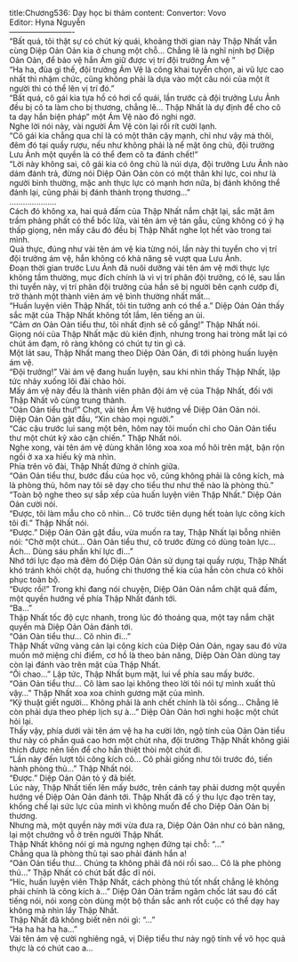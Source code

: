 title:Chương536: Dạy học bi thảm
content:
Convertor: Vovo<br>Editor: Hyna Nguyễn<br>————————-<br>“Bất quá, tôi thật sự có chút kỳ quái, khoảng thời gian này Thập Nhất vẫn cùng Diệp Oản Oản kia ở chung một chỗ… Chẳng lẽ là nghĩ nịnh bợ Diệp Oản Oản, để bảo vệ hắn Ám giữ được vị trí đội trưởng Ám vệ ”<br>“Ha ha, đùa gì thế, đội trưởng Ám Vệ là công khai tuyển chọn, ai vũ lực cao nhất thì nhậm chức, cũng không phải là dựa vào một câu nói của một ít người thì có thể lên vị trí đó.”<br>“Bất quá, cô gái kia tựa hồ có hơi cổ quái, lần trước cả đội trưởng Lưu Ảnh đều bị cô ta làm cho bị thương, chẳng lẽ… Thập Nhất là dự định để cho cô ta dạy hắn biện pháp” một Ám Vệ nào đó nghi ngờ.<br>Nghe lời nói này, vài người Ám Vệ còn lại rối rít cười lạnh.<br>“Cô gái kia chẳng qua chỉ là có một thân cậy mạnh, chỉ như vậy mà thôi, đêm đó tại quầy rượu, nếu như không phải là nể mặt ông chủ, đội trưởng Lưu Ảnh một quyền là có thể đem cô ta đánh chết!”<br>“Lời này không sai, cô gái kia có ông chủ là núi dựa, đội trưởng Lưu Ảnh nào dám đánh trả, đừng nói Diệp Oản Oản còn có một thân khí lực, coi như là người bình thường, mặc anh thực lực có mạnh hơn nữa, bị đánh không thể đánh lại, cũng phải bị đánh thành trọng thương…”<br>…………………<br>Cách đó không xa, hai quả đấm của Thập Nhất nắm chặt lại, sắc mặt âm trầm phảng phất có thể bốc lửa, vài tên ám vệ tán gẫu, cũng không có ý hạ thấp giọng, nên mấy câu đó đều bị Thập Nhất nghe lọt hết vào trong tai mình.<br>Quả thực, đúng như vài tên ám vệ kia từng nói, lần này thi tuyển cho vị trí đội trưởng ám vệ, hắn không có khả năng sẽ vượt qua Lưu Ảnh.<br>Đoạn thời gian trước Lưu Ảnh đã nuôi dưỡng vài tên ám vệ mới thực lực không tầm thường, mục đích chính là vì vị trí phân đội trưởng, có lẽ, sau lần thi tuyển này, vị trí phân đội trưởng của hắn sẽ bị người bên cạnh cướp đi, trở thành một thành viên ám vệ bình thường nhất mất…<br>“Huấn luyện viên Thập Nhất, tôi tin tưởng anh có thể a.” Diệp Oản Oản thấy sắc mặt của Thập Nhất không tốt lắm, lên tiếng an ủi.<br>“Cảm ơn Oản Oản tiểu thư, tôi nhất định sẽ cố gắng!” Thập Nhất nói.<br>Giọng nói của Thập Nhất mặc dù kiên định, nhưng trong hai tròng mắt lại có chút ảm đạm, rõ ràng không có chút tự tin gì cả.<br>Một lát sau, Thập Nhất mang theo Diệp Oản Oản, đi tới phòng huấn luyện ám vệ.<br>“Đội trưởng!” Vài ám vệ đang huấn luyện, sau khi nhìn thấy Thập Nhất, lập tức nhảy xuống lôi đài chào hỏi.<br>Mấy ám vệ này đều là thành viên phân đội ám vệ của Thập Nhất, đối với Thập Nhất vô cùng trung thành.<br>“Oản Oản tiểu thư!” Chợt, vài tên Ám Vệ hướng về Diệp Oản Oản nói.<br>Diệp Oản Oản gật đầu, “Xin chào mọi người.”<br>“Các cậu trước lui sang một bên, hôm nay tôi muốn chỉ cho Oản Oản tiểu thư một chút kỹ xảo cận chiến.” Thập Nhất nói.<br>Nghe xong, vài tên ám vệ dùng khăn lông xoa xoa mồ hôi trên mặt, bận rộn ngồi ở xa xa hiếu kỳ mà nhìn.<br>Phía trên võ đài, Thập Nhất đứng ở chính giữa.<br>“Oản Oản tiểu thư, bước đầu của học võ, cũng không phải là công kích, mà là phòng thủ, hôm nay tôi sẽ dạy cho tiểu thư như thế nào là phòng thủ.”<br>“Toàn bộ nghe theo sự sắp xếp của huấn luyện viên Thập Nhất.” Diệp Oản Oản cười nói.<br>“Được, tôi làm mẫu cho cô nhìn… Cô trước tiên dụng hết toàn lực công kích tôi đi.” Thập Nhất nói.<br>“Được.” Diệp Oản Oản gật đầu, vừa muốn ra tay, Thập Nhất lại bỗng nhiên nói: “Chờ một chút… Oản Oản tiểu thư, cô trước đừng có dùng toàn lực… Ách… Dùng sáu phần khí lực đi…”<br>Nhớ tới lực đạo mà đêm đó Diệp Oản Oản sử dụng tại quầy rượu, Thập Nhất khó tránh khỏi chột dạ, huống chi thương thế kia của hắn còn chưa có khôi phục toàn bộ.<br>“Được rồi!” Trong khi đang nói chuyện, Diệp Oản Oản nắm chặt quả đấm, một quyền hướng về phía Thập Nhất đánh tới.<br>“Ba…”<br>Thập Nhất tốc độ cực nhanh, trong lúc đó thoáng qua, một tay nắm chặt quyền mà Diệp Oản Oản đánh tới.<br>“Oản Oản tiểu thư… Cô nhìn đi…”<br>Thập Nhất vững vàng cản lại công kích của Diệp Oản Oản, ngay sau đó vừa muốn mở miệng chỉ điểm, cơ hồ là theo bản năng, Diệp Oản Oản dùng tay còn lại đánh vào trên mặt của Thập Nhất.<br>“Ôi chao…” Lập tức, Thập Nhất bụm mặt, lui về phía sau mấy bước.<br>“Oản Oản tiểu thư… Cô làm sao lại không theo lời tôi nói tự mình xuất thủ vậy…” Thập Nhất xoa xoa chính gương mặt của mình.<br>“Kỹ thuật giết người… Không phải là anh chết chính là tôi sống… Chẳng lẽ còn phải dựa theo phép lịch sự à…” Diệp Oản Oản hơi nghi hoặc một chút hỏi lại.<br>Thấy vậy, phía dưới vài tên ám vệ ha ha cười lớn, ngộ tính của Oản Oản tiểu thư này có phần quá cao hơn một chút nha, đội trưởng Thập Nhất không giải thích được nên liền để cho hắn thiệt thòi một chút đi.<br>“Lần này đến lượt tôi công kích cô… Cô phải giống như tôi trước đó, tiến hành phòng thủ…” Thập Nhất nói.<br>“Được.” Diệp Oản Oản tỏ ý đã biết.<br>Lúc này, Thập Nhất tiến lên mấy bước, trên cánh tay phải dương một quyền hướng về Diệp Oản Oản đánh tới. Thập Nhất đã cố ý thu lực đạo trên tay, khống chế lại sức lực của mình vì không muốn để cho Diệp Oản Oản bị thương.<br>Nhưng mà, một quyền này mới vừa đưa ra, Diệp Oản Oản như có bản năng, lại một chưởng vỗ ở trên người Thập Nhất.<br>Thập Nhất không nói gì mà ngưng nghẹn đứng tại chỗ: “…”<br>Chẳng qua là phòng thủ tại sao phải đánh hắn a!<br>“Oản Oản tiểu thư… Chúng ta không phải đã nói rồi sao… Cô là phe phòng thủ…” Thập Nhất có chút bất đắc dĩ nói.<br>“Híc, huấn luyện viên Thập Nhất, cách phòng thủ tốt nhất chẳng lẽ không phải chính là công kích à…” Diệp Oản Oản trầm ngâm chốc lát sau đó cất tiếng nói, nói xong còn dùng một bộ thần sắc anh rốt cuộc có thể dạy hay không mà nhìn lấy Thập Nhất.<br>Thập Nhất đã không biết nên nói gì: “…”<br>“Ha ha ha ha ha…”<br>Vài tên ám vệ cười nghiêng ngã, vị Diệp tiểu thư này ngộ tính về võ học quả thực là có chút cao a…